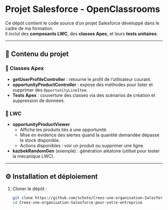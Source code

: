 # Projet Salesforce - OpenClassrooms

Ce dépôt contient le code source d’un projet Salesforce développé dans le cadre de ma formation.  
Il inclut des **composants LWC**, des **classes Apex**, et leurs **tests unitaires**.

---

## 📂 Contenu du projet

### 🔹 Classes Apex
- **getUserProfileController** : retourne le profil de l’utilisateur courant.
- **opportunityProductController** : expose des méthodes pour lister et supprimer des `OpportunityLineItem`.
- **Tests Apex** : couverture des classes via des scénarios de création et suppression de données.

### 🔹 LWC
- **opportunityProductViewer**
  - Affiche les produits liés à une opportunité.
  - Mise en évidence des alertes quand la quantité demandée dépasse le stock disponible.
  - Actions disponibles : voir un produit ou supprimer une ligne.
- **kazbekRandomGen** (exemple) : génération aléatoire (utilisé pour tester la mécanique LWC).

---

## ⚙️ Installation et déploiement

1. Cloner le dépôt :
   ```bash
   git clone https://github.com/schoto/Creez-une-organisation-Salesforce-pour-votre-entreprise.git
   cd Creez-une-organisation-Salesforce-pour-votre-entreprise
